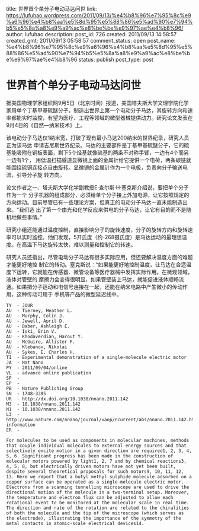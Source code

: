 title: 世界首个单分子电动马达问世
link: https://lufuhao.wordpress.com/2011/09/13/%e4%b8%96%e7%95%8c%e9%a6%96%e4%b8%aa%e5%8d%95%e5%88%86%e5%ad%90%e7%94%b5%e5%8a%a8%e9%a9%ac%e8%be%be%e9%97%ae%e4%b8%96/
author: lufuhao
description: 
post_id: 726
created: 2011/09/13 14:58:57
created_gmt: 2011/09/13 05:58:57
comment_status: open
post_name: %e4%b8%96%e7%95%8c%e9%a6%96%e4%b8%aa%e5%8d%95%e5%88%86%e5%ad%90%e7%94%b5%e5%8a%a8%e9%a9%ac%e8%be%be%e9%97%ae%e4%b8%96
status: publish
post_type: post

# 世界首个单分子电动马达问世

据美国物理学家组织网9月5日（北京时间）报道，美国塔夫斯大学文理学院化学家用单个丁基甲基硫醚分子，制造出世界上第一个电动分子马达，其旋转方向和速率都能实时监控，有望为医疗、工程等领域的微型器械提供动力。研究论文发表在9月4日的《自然—纳米技术》上。

该电动分子马达仅1纳米宽，打破了现有最小马达200纳米的世界纪录，研究人员正为该马达 申请吉尼斯世界纪录。马达的主要部件是丁基甲基硫醚分子，它的硫基能吸附在铜板表面，剩下5个烃基就像硫基的两条不对称手臂，一边有4个而另一边有1个， 用低温扫描隧道显微镜上面的金属针给它提供一个电荷，两条碳链就能围绕硫铜连接点自由旋转。显微镜的金属针作为一个电极，负责向分子输送电流，引导分子旋 转方向。

论文作者之一、塔夫斯大学化学副教授E·查尔斯·H·塞克斯介绍说，要把单个分子作为一个 分子机器的组成部分，必须给单个分子接上外加电源，让它按照规定的方向运动。目前尽管已有一些理论方案，但真正的电动分子马达一直未能制造出来。“我们造 出了第一个由光和化学反应来供电的分子马达，让它有目的而不是随机地做些事情。”

研究小组还能通过温度控制，直接影响分子的旋转速度，分子的旋转方向和旋转速率可以实时监控。他们发现，5开氏度（约-268摄氏度）是马达运动的最理想温度。在高温下马达旋转太快，难以测量和控制它的转速。

研究人员还指出，尽管电动分子马达有很多实际应用，但还要解决温度方面的难题才能更好地控 制它的转动。塞克斯说：“如果能更好地控制温度，让马达在合适温度下运转，它就能在传感器、微管设备等医疗器械中发挥实际作用。在微观领域，液体对管壁的 摩擦力会变得很明显，如果管壁装上马达，就能促进液体顺畅流通。如果把分子运动和电信号连接在一起，还能在纳米电路中产生微小的传动作用，这种传动可用于 手机等产品的微型延迟线中。 
    
    
    TY  - JOUR
    AU  - Tierney, Heather L.
    AU  - Murphy, Colin J.
    AU  - Jewell, April D.
    AU  - Baber, Ashleigh E.
    AU  - Iski, Erin V.
    AU  - Khodaverdian, Harout Y.
    AU  - McGuire, Allister F.
    AU  - Klebanov, Nikolai
    AU  - Sykes, E. Charles H.
    TI  - Experimental demonstration of a single-molecule electric motor
    JA  - Nat Nano
    PY  - 2011/09/04/online
    VL  - advance online publication
    SP  - 
    EP  - 
    PB  - Nature Publishing Group
    SN  - 1748-3395
    UR  - http://dx.doi.org/10.1038/nnano.2011.142
    M3  - 10.1038/nnano.2011.142
    N1  - 10.1038/nnano.2011.142
    L3  - http://www.nature.com/nnano/journal/vaop/ncurrent/abs/nnano.2011.142.html#supplementary-information
    ER  - 
    
    For molecules to be used as components in molecular machines, methods that couple individual molecules to external energy sources and that selectively excite motion in a given direction are required1, 2, 3, 4, 5, 6. Significant progress has been made in the construction of molecular motors powered by light1, 2, 7 and by chemical reactions3, 4, 5, 8, but electrically driven motors have not yet been built, despite several theoretical proposals for such motors9, 10, 11, 12, 13. Here we report that a butyl methyl sulphide molecule adsorbed on a copper surface can be operated as a single-molecule electric motor. Electrons from a scanning tunnelling microscope are used to drive the directional motion of the molecule in a two-terminal setup. Moreover, the temperature and electron flux can be adjusted to allow each rotational event to be monitored at the molecular scale in real time. The direction and rate of the rotation are related to the chiralities of both the molecule and the tip of the microscope (which serves as the electrode), illustrating the importance of the symmetry of the metal contacts in atomic-scale electrical devices14.
